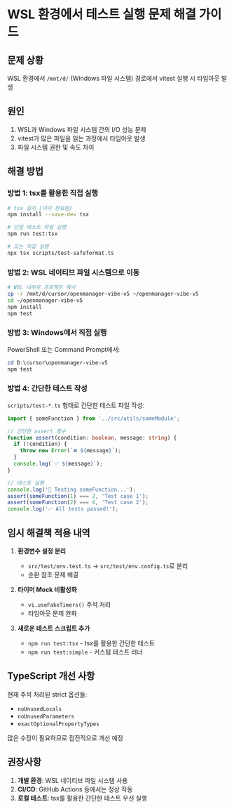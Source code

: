 # WSL 환경에서 테스트 실행 문제 해결 가이드

## 문제 상황

WSL 환경에서 `/mnt/d/` (Windows 파일 시스템) 경로에서 vitest 실행 시 타임아웃 발생

## 원인

1. WSL과 Windows 파일 시스템 간의 I/O 성능 문제
2. vitest가 많은 파일을 읽는 과정에서 타임아웃 발생
3. 파일 시스템 권한 및 속도 차이

## 해결 방법

### 방법 1: tsx를 활용한 직접 실행

```bash
# tsx 설치 (이미 완료됨)
npm install --save-dev tsx

# 단일 테스트 파일 실행
npm run test:tsx

# 또는 직접 실행
npx tsx scripts/test-safeformat.ts
```

### 방법 2: WSL 네이티브 파일 시스템으로 이동

```bash
# WSL 내부로 프로젝트 복사
cp -r /mnt/d/cursor/openmanager-vibe-v5 ~/openmanager-vibe-v5
cd ~/openmanager-vibe-v5
npm install
npm test
```

### 방법 3: Windows에서 직접 실행

PowerShell 또는 Command Prompt에서:

```powershell
cd D:\cursor\openmanager-vibe-v5
npm test
```

### 방법 4: 간단한 테스트 작성

`scripts/test-*.ts` 형태로 간단한 테스트 파일 작성:

```typescript
import { someFunction } from '../src/utils/someModule';

// 간단한 assert 함수
function assert(condition: boolean, message: string) {
  if (!condition) {
    throw new Error(`❌ ${message}`);
  }
  console.log(`✅ ${message}`);
}

// 테스트 실행
console.log('🧪 Testing someFunction...');
assert(someFunction(1) === 2, 'Test case 1');
assert(someFunction(2) === 4, 'Test case 2');
console.log('✅ All tests passed!');
```

## 임시 해결책 적용 내역

1. **환경변수 설정 분리**
   - `src/test/env.test.ts` → `src/test/env.config.ts`로 분리
   - 순환 참조 문제 해결

2. **타이머 Mock 비활성화**
   - `vi.useFakeTimers()` 주석 처리
   - 타임아웃 문제 완화

3. **새로운 테스트 스크립트 추가**
   - `npm run test:tsx` - tsx를 활용한 간단한 테스트
   - `npm run test:simple` - 커스텀 테스트 러너

## TypeScript 개선 사항

현재 주석 처리된 strict 옵션들:
- `noUnusedLocals`
- `noUnusedParameters`
- `exactOptionalPropertyTypes`

많은 수정이 필요하므로 점진적으로 개선 예정

## 권장사항

1. **개발 환경**: WSL 네이티브 파일 시스템 사용
2. **CI/CD**: GitHub Actions 등에서는 정상 작동
3. **로컬 테스트**: tsx를 활용한 간단한 테스트 우선 실행